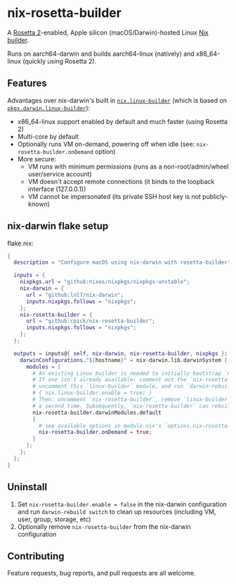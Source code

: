 # nix-rosetta-builder

A [Rosetta 2](https://developer.apple.com/documentation/virtualization/running_intel_binaries_in_linux_vms_with_rosetta)-enabled,
Apple silicon (macOS/Darwin)-hosted Linux
[Nix builder](https://nix.dev/manual/nix/2.18/advanced-topics/distributed-builds).

Runs on aarch64-darwin and builds aarch64-linux (natively) and x86_64-linux (quickly using Rosetta
2).

## Features

Advantages over nix-darwin's built in
[`nix.linux-builder`](https://daiderd.com/nix-darwin/manual/index.html#opt-nix.linux-builder.enable)
(which is based on
[`pkgs.darwin.linux-builder`](https://nixos.org/manual/nixpkgs/stable/#sec-darwin-builder)):

* x86_64-linux support enabled by default and much faster (using Rosetta 2)
* Multi-core by default
* Optionally runs VM on-demand, powering off when idle (see: `nix-rosetta-builder.onDemand` option)
* More secure:
  * VM runs with minimum permissions (runs as a non-root/admin/wheel user/service account)
  * VM doesn't accept remote connections (it binds to the loopback interface (127.0.0.1))
  * VM cannot be impersonated (its private SSH host key is not publicly-known)

## nix-darwin flake setup

flake.nix:
```nix
{
  description = "Configure macOS using nix-darwin with rosetta-builder";

  inputs = {
    nixpkgs.url = "github:nixos/nixpkgs/nixpkgs-unstable";
    nix-darwin = {
      url = "github:lnl7/nix-darwin";
      inputs.nixpkgs.follows = "nixpkgs";
    };
    nix-rosetta-builder = {
      url = "github:cpick/nix-rosetta-builder";
      inputs.nixpkgs.follows = "nixpkgs";
    };
  };

  outputs = inputs@{ self, nix-darwin, nix-rosetta-builder, nixpkgs }: {
    darwinConfigurations."${hostname}" = nix-darwin.lib.darwinSystem {
      modules = [
        # An existing Linux builder is needed to initially bootstrap `nix-rosetta-builder`.
        # If one isn't already available: comment out the `nix-rosetta-builder` module below,
        # uncomment this `linux-builder` module, and run `darwin-rebuild switch`:
        # { nix.linux-builder.enable = true; }
        # Then: uncomment `nix-rosetta-builder`, remove `linux-builder`, and `darwin-rebuild switch`
        # a second time. Subsequently, `nix-rosetta-builder` can rebuild itself.
        nix-rosetta-builder.darwinModules.default
        {
          # see available options in module.nix's `options.nix-rosetta-builder`
          nix-rosetta-builder.onDemand = true;
        }
      ];
    };
  };
}
```

## Uninstall

1. Set `nix-rosetta-builder.enable = false` in the nix-darwin configuration and run
   `darwin-rebuild switch` to clean up resources (including VM, user, group, storage, etc)
2. Optionally remove `nix-rosetta-builder` from the nix-darwin configuration

## Contributing

Feature requests, bug reports, and pull requests are all welcome.
